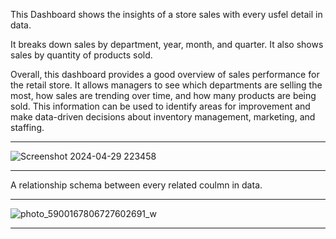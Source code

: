 This Dashboard shows the insights of a store sales with every usfel detail in data. 

It breaks down sales by department, year, month, and quarter. It also shows sales by quantity of products sold.  

Overall, this dashboard provides a good overview of sales performance for the retail store. It allows managers to see which departments are selling the most, how sales are trending over time, and how many products are being sold. This information can be used to identify areas for improvement and make data-driven decisions about inventory management, marketing, and staffing.
__________________________________________________________________________________________________________________________________________
![Screenshot 2024-04-29 223458](https://github.com/MINAMOREED/-Sales-Exploration/assets/94475420/c50ed51d-510c-4b0e-974d-70dbd259cf35)
__________________________________________________________________________________________________________________________________________




A relationship schema between every related coulmn in data.

__________________________________________________________________________________________________________________________________________
![photo_5900167806727602691_w](https://github.com/MINAMOREED/-Sales-Exploration/assets/94475420/11ccc626-8058-408d-88ce-9ae259fcad90)
__________________________________________________________________________________________________________________________________________
